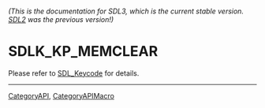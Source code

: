 ###### (This is the documentation for SDL3, which is the current stable version. [SDL2](https://wiki.libsdl.org/SDL2/) was the previous version!)
# SDLK_KP_MEMCLEAR

Please refer to [SDL_Keycode](SDL_Keycode) for details.

----
[CategoryAPI](CategoryAPI), [CategoryAPIMacro](CategoryAPIMacro)

